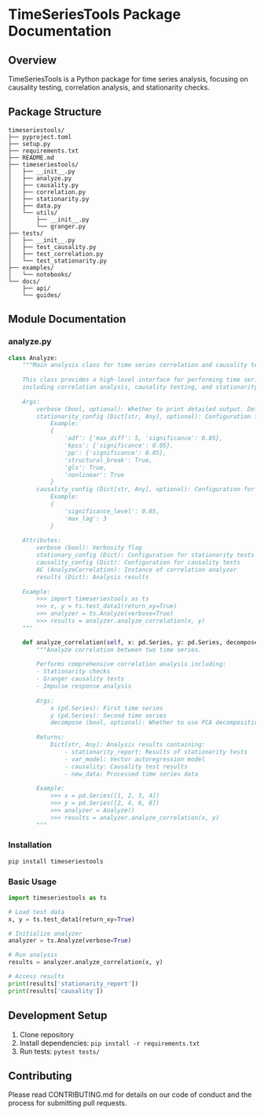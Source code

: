 # TimeSeriesTools Package Documentation

## Overview

TimeSeriesTools is a Python package for time series analysis, focusing on causality testing, correlation analysis, and stationarity checks.

## Package Structure

```
timeseriestools/
├── pyproject.toml
├── setup.py
├── requirements.txt
├── README.md
├── timeseriestools/
│   ├── __init__.py
│   ├── analyze.py
│   ├── causality.py
│   ├── correlation.py
│   ├── stationarity.py
│   ├── data.py
│   └── utils/
│       ├── __init__.py
│       └── granger.py
├── tests/
│   ├── __init__.py
│   ├── test_causality.py
│   ├── test_correlation.py
│   └── test_stationarity.py
├── examples/
│   └── notebooks/
└── docs/
    ├── api/
    └── guides/
```

## Module Documentation

### analyze.py

```python
class Analyze:
    """Main analysis class for time series correlation and causality testing.
    
    This class provides a high-level interface for performing time series analysis,
    including correlation analysis, causality testing, and stationarity checks.
    
    Args:
        verbose (bool, optional): Whether to print detailed output. Defaults to False.
        stationarity_config (Dict[str, Any], optional): Configuration for stationarity tests.
            Example:
            {
                'adf': {'max_diff': 5, 'significance': 0.05},
                'kpss': {'significance': 0.05},
                'pp': {'significance': 0.05},
                'structural_break': True,
                'gls': True,
                'nonlinear': True
            }
        causality_config (Dict[str, Any], optional): Configuration for causality tests.
            Example:
            {
                'significance_level': 0.05,
                'max_lag': 3
            }
            
    Attributes:
        verbose (bool): Verbosity flag
        stationary_config (Dict): Configuration for stationarity tests
        causality_config (Dict): Configuration for causality tests
        AC (AnalyzeCorrelation): Instance of correlation analyzer
        results (Dict): Analysis results
        
    Example:
        >>> import timeseriestools as ts
        >>> x, y = ts.test_data1(return_xy=True)
        >>> analyzer = ts.Analyze(verbose=True)
        >>> results = analyzer.analyze_correlation(x, y)
    """

    def analyze_correlation(self, x: pd.Series, y: pd.Series, decompose: bool = False) -> Dict[str, Any]:
        """Analyze correlation between two time series.
        
        Performs comprehensive correlation analysis including:
        - Stationarity checks
        - Granger causality tests
        - Impulse response analysis
        
        Args:
            x (pd.Series): First time series
            y (pd.Series): Second time series
            decompose (bool, optional): Whether to use PCA decomposition. Defaults to False.
            
        Returns:
            Dict[str, Any]: Analysis results containing:
                - stationarity_report: Results of stationarity tests
                - var_model: Vector autoregression model
                - causality: Causality test results
                - new_data: Processed time series data
                
        Example:
            >>> x = pd.Series([1, 2, 3, 4])
            >>> y = pd.Series([2, 4, 6, 8])
            >>> analyzer = Analyze()
            >>> results = analyzer.analyze_correlation(x, y)
        """
```

### Installation

```bash
pip install timeseriestools
```

### Basic Usage

```python
import timeseriestools as ts

# Load test data
x, y = ts.test_data1(return_xy=True)

# Initialize analyzer
analyzer = ts.Analyze(verbose=True)

# Run analysis
results = analyzer.analyze_correlation(x, y)

# Access results
print(results['stationarity_report'])
print(results['causality'])
```

## Development Setup

1. Clone repository
2. Install dependencies: `pip install -r requirements.txt`
3. Run tests: `pytest tests/`

## Contributing

Please read CONTRIBUTING.md for details on our code of conduct and the process for submitting pull requests.